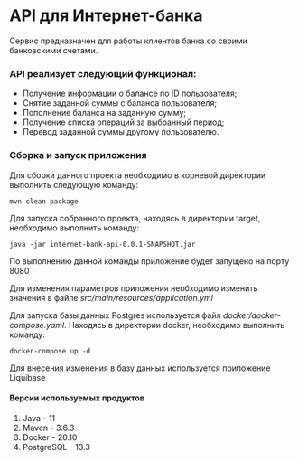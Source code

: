 # API для Интернет-банка

Сервис предназначен для работы клиентов банка со своими банковскими счетами.


### API реализует следующий функционал:

* Получение информации о балансе по ID пользователя;
* Снятие заданной суммы с баланса пользователя;
* Пополнение баланса на заданную сумму;
* Получение списка операций за выбранный период;
* Перевод заданной суммы другому пользователю.

### Сборка и запуск приложения
Для сборки данного проекта необходимо в корневой директории выполнить следующую команду:
~~~
mvn clean package
~~~
Для запуска собранного проекта, находясь в директории target, необходимо выполнить команду:
~~~
java -jar internet-bank-api-0.0.1-SNAPSHOT.jar
~~~
По выполнению данной команды приложение будет запущено на порту 8080

Для изменения параметров приложения необходимо изменить значения в файле _src/main/resources/application.yml_

Для запуска базы данных Postgres используется файл _docker/docker-compose.yaml_. Находясь в директории docker, необходимо выполнить команду:
~~~
docker-compose up -d
~~~
Для внесения изменения в базу данных используется приложение Liquibase

#### Версии используемых продуктов
1. Java - 11
2. Maven - 3.6.3
3. Docker - 20.10
4. PostgreSQL - 13.3